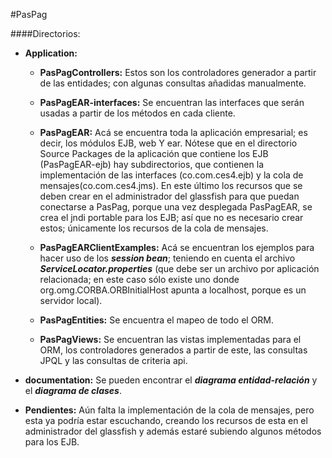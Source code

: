 #PasPag
                                                  
####Directorios:   
  * **Application:**  
  
    * **PasPagControllers:** Estos son los controladores generador a partir de las entidades; con algunas consultas añadidas manualmente.
    
    * **PasPagEAR-interfaces:** Se encuentran las interfaces que serán usadas a partir de los métodos en cada cliente.

    * **PasPagEAR:** Acá se encuentra toda la aplicación empresarial; es decir, los módulos EJB, web Y ear. Nótese    que en el directorio Source Packages de la aplicación que contiene los EJB (PasPagEAR-ejb) hay subdirectorios, que contienen la implementación de las interfaces (co.com.ces4.ejb) y la cola de mensajes(co.com.ces4.jms). En este último los recursos que se deben crear en el administrador del glassfish para que puedan conectarse a PasPag, porque una vez desplegada PasPagEAR, se crea el jndi portable para los EJB; así que no es necesario crear estos; únicamente los recursos de la cola de mensajes.
    
    * **PasPagEARClientExamples:** Acá se encuentran los ejemplos para hacer uso de los **_session bean_**; teniendo en cuenta el archivo **_ServiceLocator.properties_** (que debe ser un archivo por aplicación relacionada; en este caso sólo existe uno donde org.omg.CORBA.ORBInitialHost apunta a localhost, porque es un servidor local).  
    
    * **PasPagEntities:** Se encuentra el mapeo de todo el ORM.
    * **PasPagViews:** Se encuentran las vistas implementadas para el ORM, los controladores generados a partir de                          este, las consultas JPQL y las consultas de criteria api.
    
  * **documentation:** Se pueden encontrar el **_diagrama entidad-relación_** y el **_diagrama de clases_**.
  * **Pendientes:** Aún falta la implementación de la cola de mensajes, pero esta ya podría estar escuchando, creando los recursos de esta en el administrador del glassfish y además estaré subiendo algunos métodos para los EJB.  
  

